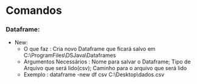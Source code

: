 # Comandos
### Dataframe:
  * New:
     * O que faz : Cria novo Dataframe que ficará salvo em C:\ProgramFiles\DSJava\Dataframes
     * Argumentos Necessários : Nome para salvar o Dataframe; Tipo de Arquivo que será lido(csv); Caminho para o arquivo que será lido
     * Exemplo : dataframe -new df csv C:\Desktop\dados.csv
  

